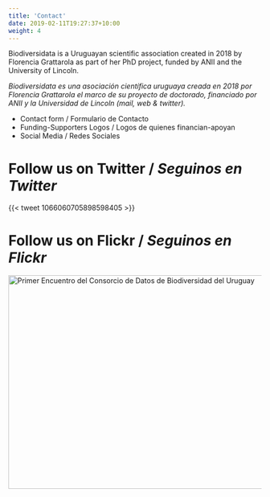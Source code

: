 ```yaml
---
title: 'Contact'
date: 2019-02-11T19:27:37+10:00
weight: 4
---
```


Biodiversidata is a Uruguayan scientific association created in 2018 by Florencia Grattarola as part of her PhD project, funded by ANII and the University of Lincoln. 

*Biodiversidata es una asociación científica uruguaya creada en 2018 por Florencia Grattarola el marco de su proyecto de doctorado, financiado por ANII y la Universidad de Lincoln (mail, web & twitter).*


+  Contact form / Formulario de Contacto
+  Funding-Supporters Logos / Logos de quienes financian-apoyan
+  Social Media / Redes Sociales


# Follow us on Twitter / *Seguinos en Twitter*
{{< tweet 1066060705898598405 >}}








# Follow us on Flickr / *Seguinos en Flickr*

<a data-flickr-embed="true" data-footer="true"  href="https://www.flickr.com/gp/biodiversidata/Y12080" title="Primer Encuentro del Consorcio de Datos de Biodiversidad del Uruguay"><img src="https://farm5.staticflickr.com/4830/45495316234_b6dc3465c4_z.jpg" width="640" height="425" alt="Primer Encuentro del Consorcio de Datos de Biodiversidad del Uruguay"></a><script async src="//embedr.flickr.com/assets/client-code.js" charset="utf-8"></script>